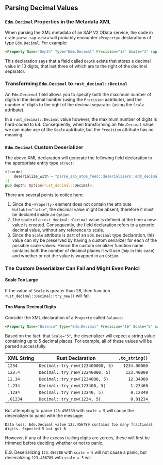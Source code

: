 ## Parsing Decimal Values


### `Edm.Decimal` Properties in the Metadata XML

When parsing the XML metadata of an SAP V2 OData service, the code in crate `parse-sap-odata` will probably encounter `<Property>` declarations of type `Edm.Decimal`.
For example:

```xml
<Property Name="Depth" Type="Edm.Decimal" Precision="13" Scale="3" sap:unicode="false" sap:unit="DimUnit" sap:label="Dimensions"/>
```

This declaration says that a field called `Depth` exists that stores a decimal value in 13 digits, that last three of which are to the right of the decimal separator.

### Transforming `Edm.Decimal` to `rust_decimal::Decimal`

An `Edm.Decinmal` field allows you to specify both the maximum number of digits in the decimal number (using the `Precision` aatribute), and the number of digits to the right of the decimal separator (using the `Scale` attribute).

In a `rust_decimal::Decimal` value however, the maximum number of digits is hard-coded to 64.  Consequently, when transforming an `Edm.Decimal` value, we can make use of the `Scale` aatribute, but the `Precision` attribute has no meaning.

### `Edm.Decimal` Custom Deserializer

The above XML declaration will generate the following field declaration in the appropriate entity type `struct`:

```rust
#[serde(
    deserialize_with = "parse_sap_atom_feed::deserializers::edm_decimal::to_rust_decimal_3dp_opt"
)]
pub depth: Option<rust_decimal::Decimal>,
```

There are several points to notice here:

1. Since the `<Property>` element does not contain the attribute `Nullable="false"`, the decimal value might be absent; therefore it must be declared inside an `Option`.
1. The scale of a `rust_decimal::Decimal` value is defined at the time a new value is created.
    Consequently, the field declaration refers to a generic decimal value, without any reference to scale.
1. Since the `Scale` attribute is part of an `Edm.Decimal` type declaration, this value can nly be preserved by having a custom serializer for each of the possible scale values.
    Hence the custom serializer function name contains both the number of decimal places it will use (`3dp` in this case) and whether or not the value is wrapped in an `Option`.

### The Custom Deserializer Can Fail and Might Even Panic!

#### Scale Too Large

If the value of `Scale` is greater than 28, then function `rust_decimal::Decimal::try_new()` will fail.

#### Too Many Decimal Digits

Consider the XML declaration of a `Property` called `Balance`:

```xml
<Property Name="Balance" Type="Edm.Decimal" Precision="16" Scale="5" sap:unicode="false" sap:unit="CurrencyCode" sap:label="Account Balance"/>
```

Based on the fact. that `Scale="5"`, the deserializer will expect a string value containing up to 5 decimal places.
For example, all of these values will be parsed successfully:

| XML String | Rust Declaration | `.to_string()`
|---|---|--:
| `1234` | `Decimal::try_new(123400000, 5)` | `1234.00000`
| `123.4` | `Decimal::try_new(12340000, 5)` | `123.40000`
| `12.34` | `Decimal::try_new(1234000, 5)` | `12.34000`
| `1.234` | `Decimal::try_new(123400, 5)` | `1.23400`
| `.1234` | `Decimal::try_new(12340, 5)` | `0.12340`
| `.01234` | `Decimal::try_new(1234, 5)` | `0.01234`

But attempting to parse `123.456789` with `scale = 5` will cause the deserializer to panic with the message:

`Data loss: Edm.Decimal value 123.456789 contains too many fractional digits. Expected 5 but got 6`

However, if any of the excess trailing digits are zeroes, these will first be trimmed before deciding whether or not to panic.

E.G. Deserializing `123.456780` with `scale = 5` will not cause a panic, but deserializing `123.456789` with `scale = 5` will.
